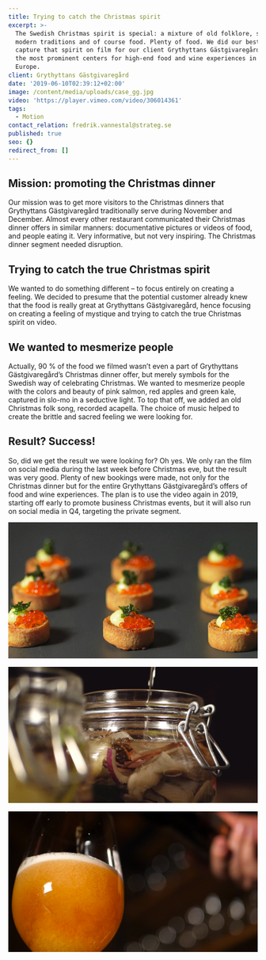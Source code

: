 ```yaml
---
title: Trying to catch the Christmas spirit
excerpt: >-
  The Swedish Christmas spirit is special: a mixture of old folklore, some
  modern traditions and of course food. Plenty of food. We did our best to
  capture that spirit on film for our client Grythyttans Gästgivaregård, one of
  the most prominent centers for high-end food and wine experiences in Northern
  Europe.
client: Grythyttans Gästgivaregård
date: '2019-06-10T02:39:12+02:00'
image: /content/media/uploads/case_gg.jpg
video: 'https://player.vimeo.com/video/306014361'
tags:
  - Motion
contact_relation: fredrik.vannestal@strateg.se
published: true
seo: {}
redirect_from: []
---
```

## Mission: promoting the Christmas dinner

Our mission was to get more visitors to the Christmas dinners that Grythyttans Gästgivaregård traditionally serve during November and December. Almost every other restaurant communicated their Christmas dinner offers in similar manners: documentative pictures or videos of food, and people eating it. Very informative, but not very inspiring. The Christmas dinner segment needed disruption.

## Trying to catch the true Christmas spirit

We wanted to do something different – to focus entirely on creating a feeling. We decided to presume that the potential customer already knew that the food is really great at Grythyttans Gästgivaregård, hence focusing on creating a feeling of mystique and trying to catch the true Christmas spirit on video. 

## We wanted to mesmerize people

Actually, 90 % of the food we filmed wasn’t even a part of Grythyttans Gästgivaregård’s Christmas dinner offer, but merely symbols for the Swedish way of celebrating Christmas. We wanted to mesmerize people with the colors and beauty of pink salmon, red apples and green kale, captured in slo-mo in a seductive light. To top that off, we added an old Christmas folk song, recorded acapella. The choice of music helped to create the brittle and sacred feeling we were looking for.

## Result? Success!

So, did we get the result we were looking for? Oh yes. We only ran the film on social media during the last week before Christmas eve, but the result was very good. Plenty of new bookings were made, not only for the Christmas dinner but for the entire Grythyttans Gästgivaregård’s offers of food and wine experiences. The plan is to use the video again in 2019, starting off early to promote business Christmas events, but it will also run on social media in Q4, targeting the private segment.



<Column md="6">

![](/content/media/uploads/case_gg_1.jpg)

</Column>



<Column md="6">

![](/content/media/uploads/case_gg_2.jpg)

</Column>

![](/content/media/uploads/case_gg_3.jpg)
